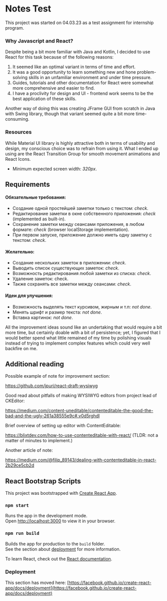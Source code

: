 # Notes Test

This project was started on 04.03.23 as a test assignment for internship program.

### Why Javascript and React?

Despite being a bit more familiar with Java and Kotlin, I decided to use React for this task because of the following reasons:
1. It seemed like an optimal variant in terms of time and effort.
2. It was a good opportunity to learn something new and hone problem-solving skills in an unfamiliar environment and under time pressure.
3. Guides, tutorials and other documentation for React were somewhat more comprehensive and easier to find.
4. I have a proclivity for design and UI - frontend work seems to be the best application of these skills.

Another way of doing this was creating JFrame GUI from scratch in Java with Swing library, though that variant seemed quite a bit more time-consuming.

### Resources

While Material UI library is highly attractive both in terms of usability and design,
my conscious choice was to refrain from using it. What I ended up using are the React Transition Group
for smooth movement animations and React Icons.

- Minimum expected screen width: *320px*.

## Requirements

#### Обязательные требования:
- Создание одной простейшей заметки только с текстом: *check*.
- Редактирование заметки в окне собственного приложения: *check* (implemented as built-in).
- Сохранение заметки между сеансами приложения, в любом формате: *check* (browser localStorage implementation).
- При первом запуске, приложение должно иметь одну заметку с текстом: *check*.

#### Желательно:
- Создание нескольких заметок в приложении: *check*.
- Выводить список существующих заметок: *check*.
- Возможность редактирования любой заметки из списка: *check*.
- Удаление заметок: check.
- Также сохранять все заметки между сеансами: *check*.

#### Идеи для улучшения:
- Возможность выделять текст курсивом, жирным и т.п: *not done*.
- Менять шрифт и размер текста: *not done*.
- Вставка картинок: *not done*.

All the improvement ideas sound like an undertaking that would require a bit more time, 
but certainly doable with a bit of persistence; yet, I figured that I would better spend what little remained of my time
by polishing visuals instead of trying to implement complex features which could very well backfire on me.

## Additional reading

Possible example of note for improvement section: 

https://github.com/jpuri/react-draft-wysiwyg

Good read about pitfalls of making WYSIWYG editors from project lead of CKEditor:

https://medium.com/content-uneditable/contenteditable-the-good-the-bad-and-the-ugly-261a38555e9c#.v0d5rghdl

Brief overview of setting up editor with ContentEditable:

https://blixtdev.com/how-to-use-contenteditable-with-react/ (TLDR: not a matter of minutes to implement.)

Another article of note:

https://medium.com/@filip_89143/dealing-with-contenteditable-in-react-2b29ce5cb2d

## React Bootstrap Scripts

This project was bootstrapped with [Create React App](https://github.com/facebook/create-react-app).

### `npm start`

Runs the app in the development mode.\
Open [http://localhost:3000](http://localhost:3000) to view it in your browser.

### `npm run build`

Builds the app for production to the `build` folder.\
See the section about [deployment](https://facebook.github.io/create-react-app/docs/deployment) for more information.

To learn React, check out the [React documentation](https://reactjs.org/).

### Deployment

This section has moved here: [https://facebook.github.io/create-react-app/docs/deployment](https://facebook.github.io/create-react-app/docs/deployment)
